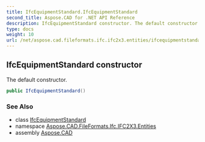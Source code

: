 ```yaml
---
title: IfcEquipmentStandard.IfcEquipmentStandard
second_title: Aspose.CAD for .NET API Reference
description: IfcEquipmentStandard constructor. The default constructor
type: docs
weight: 10
url: /net/aspose.cad.fileformats.ifc.ifc2x3.entities/ifcequipmentstandard/ifcequipmentstandard/
---
```

## IfcEquipmentStandard constructor

The default constructor.

```csharp
public IfcEquipmentStandard()
```

### See Also

* class [IfcEquipmentStandard](../)
* namespace [Aspose.CAD.FileFormats.Ifc.IFC2X3.Entities](../../ifcequipmentstandard/)
* assembly [Aspose.CAD](../../../)


